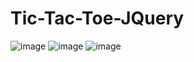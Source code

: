 # Tic-Tac-Toe-JQuery

![image](https://user-images.githubusercontent.com/68580881/128673047-63663133-3b65-419f-be33-b7cdfeb87869.png)
![image](https://user-images.githubusercontent.com/68580881/128673094-d4dac4ad-5d3b-4029-96d7-7ad6fc92516b.png)
![image](https://user-images.githubusercontent.com/68580881/128673113-8f9f423d-6919-400c-9b29-9e25c06e6447.png)
